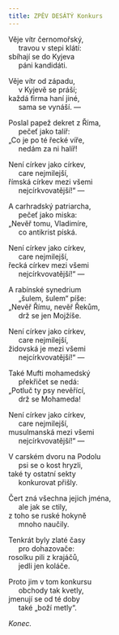 ```yaml
---
title: ZPĚV DESÁTÝ Konkurs
---
```


Věje vítr černomořský,  
     travou v stepi klátí:  
sbíhají se do Kyjeva  
     páni kandidáti.

  

Věje vítr od západu,  
     v Kyjevě se práší;  
každá firma haní jiné,  
     sama se vynáší. —

  

Poslal papež dekret z Říma,  
     pečeť jako talíř:  
„Co je po té řecké víře,  
     nedám za ni halíř!

  

Není církev jako církev,  
     care nejmilejší,  
římská církev mezi všemi  
     nejcírkvovatější!“ —

  

A carhradský patriarcha,  
     pečeť jako miska:  
„Nevěř tomu, Vladimíre,  
     co antikrist píská.

  

Není církev jako církev,  
     care nejmilejší,  
řecká církev mezi všemi  
     nejcírkvovatější!“ —

  

A rabínské synedrium  
     „šulem, šulem“ píše:  
„Nevěř Římu, nevěř Řekům,  
     drž se jen Mojžíše.

  

Není církev jako církev,  
     care nejmilejší,  
židovská je mezi všemi  
     nejcírkvovatější!“ —

  

Také Mufti mohamedský  
     překřičet se nedá:  
„Potluč ty psy nevěřící,  
     drž se Mohameda!

  

Není církev jako církev,  
     care nejmilejší,  
musulmanská mezi všemi  
     nejcírkvovatější!“ —

  

V carském dvoru na Podolu  
     psi se o kost hryzli,  
také ty ostatní sekty  
     konkurovat přišly.

  

Čert zná všechna jejich jména,  
     ale jak se ctily,  
z toho se ruské hokyně  
     mnoho naučily.

  

Tenkrát byly zlaté časy  
     pro dohazovače:  
rosolku pili z krajáčů,  
     jedli jen koláče.

  

Proto jim v tom konkursu  
     obchody tak kvetly,  
jmenují se od té doby  
     také „boží metly“.

  

_Konec._
